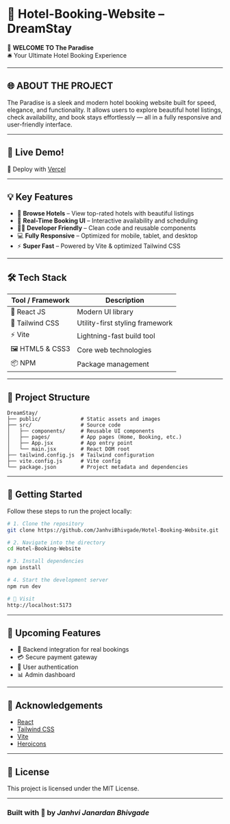 # 🌴 Hotel-Booking-Website – DreamStay

🎉 **WELCOME TO The Paradise**  
🛎️ Your Ultimate Hotel Booking Experience

---

## 🌐 ABOUT THE PROJECT

The Paradise is a sleek and modern hotel booking website built for speed, elegance, and functionality. It allows users to explore beautiful hotel listings, check availability, and book stays effortlessly — all in a fully responsive and user-friendly interface.

---

## 🏁 Live Demo!
🚀 Deploy with [Vercel]((https://hotel-booking-website-silk.vercel.app/)) 

---

## 💡 Key Features

- 🏨 **Browse Hotels** – View top-rated hotels with beautiful listings  
- 📅 **Real-Time Booking UI** – Interactive availability and scheduling  
- 🧑‍💻 **Developer Friendly** – Clean code and reusable components  
- 💻 **Fully Responsive** – Optimized for mobile, tablet, and desktop  
- ⚡ **Super Fast** – Powered by Vite & optimized Tailwind CSS  

---

## 🛠️ Tech Stack

| Tool / Framework | Description                     |
|------------------|---------------------------------|
| 🧠 React JS       | Modern UI library               |
| 🎨 Tailwind CSS   | Utility-first styling framework |
| ⚡ Vite           | Lightning-fast build tool       |
| 🖼️ HTML5 & CSS3   | Core web technologies           |
| 📦 NPM            | Package management              |

---

## 🧱 Project Structure

```
DreamStay/
├── public/             # Static assets and images
├── src/                # Source code
│   ├── components/     # Reusable UI components
│   ├── pages/          # App pages (Home, Booking, etc.)
│   ├── App.jsx         # App entry point
│   └── main.jsx        # React DOM root
├── tailwind.config.js  # Tailwind configuration
├── vite.config.js      # Vite config
└── package.json        # Project metadata and dependencies
```

---

## 🚀 Getting Started

Follow these steps to run the project locally:

```bash
# 1. Clone the repository
git clone https://github.com/JanhviBhivgade/Hotel-Booking-Website.git

# 2. Navigate into the directory
cd Hotel-Booking-Website

# 3. Install dependencies
npm install

# 4. Start the development server
npm run dev

# 🔗 Visit
http://localhost:5173
```

---

## 🔮 Upcoming Features

- 🧾 Backend integration for real bookings  
- 💳 Secure payment gateway  
- 👥 User authentication  
- 📊 Admin dashboard  

---

## 🙏 Acknowledgements

- [React](https://reactjs.org/)  
- [Tailwind CSS](https://tailwindcss.com/)  
- [Vite](https://vitejs.dev/)  
- [Heroicons](https://heroicons.com/)  

---

## 📄 License

This project is licensed under the MIT License.

---

### Built with 💙 by *Janhvi Janardan Bhivgade*
